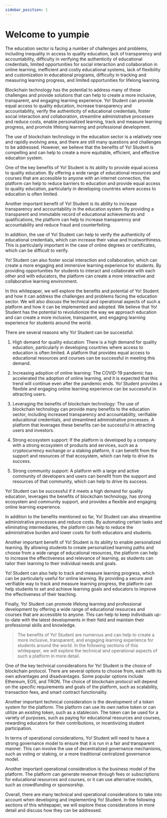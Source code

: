 ```yaml
---
sidebar_position: 1
---
```


# Welcome to yumpie

The education sector is facing a number of challenges and problems, including inequality in access to quality education, lack of transparency and accountability, difficulty in verifying the authenticity of educational credentials, limited opportunities for social interaction and collaboration in online learning, inefficient and costly educational systems, lack of flexibility and customization in educational programs, difficulty in tracking and measuring learning progress, and limited opportunities for lifelong learning.

Blockchain technology has the potential to address many of these challenges and provide solutions that can help to create a more inclusive, transparent, and engaging learning experience. Yo! Student can provide equal access to quality education, increase transparency and accountability, verify the authenticity of educational credentials, foster social interaction and collaboration, streamline administrative processes and reduce costs, enable personalized learning, track and measure learning progress, and promote lifelong learning and professional development.

The use of blockchain technology in the education sector is a relatively new and rapidly evolving area, and there are still many questions and challenges to be addressed. However, we believe that the benefits of Yo! Student is compelling and can help to create a more equitable, efficient, and effective education system.

One of the key benefits of Yo! Student is its ability to provide equal access to quality education. By offering a wide range of educational resources and courses that are accessible to anyone with an internet connection, the platform can help to reduce barriers to education and provide equal access to quality education, particularly in developing countries where access to education is often limited.

Another important benefit of Yo! Student is its ability to increase transparency and accountability in the education system. By providing a transparent and immutable record of educational achievements and qualifications, the platform can help to increase transparency and accountability and reduce fraud and counterfeiting.

In addition, the use of Yo! Student can help to verify the authenticity of educational credentials, which can increase their value and trustworthiness. This is particularly important in the case of online degrees or certificates, which can be difficult to verify.

Yo! Student can also foster social interaction and collaboration, which can create a more engaging and immersive learning experience for students. By providing opportunities for students to interact and collaborate with each other and with educators, the platform can create a more interactive and collaborative learning environment.

In this whitepaper, we will explore the benefits and potential of Yo! Student and how it can address the challenges and problems facing the education sector. We will also discuss the technical and operational aspects of such a platform and how it can be implemented and adopted. We believe that Yo! Student has the potential to revolutionize the way we approach education and can create a more inclusive, transparent, and engaging learning experience for students around the world.

There are several reasons why Yo! Student can be successful:

1. High demand for quality education: There is a high demand for quality education, particularly in developing countries where access to education is often limited. A platform that provides equal access to educational resources and courses can be successful in meeting this demand.

2. Increasing adoption of online learning: The COVID-19 pandemic has accelerated the adoption of online learning, and it is expected that this trend will continue even after the pandemic ends. Yo! Student provides a flexible and engaging online learning experience can be successful in attracting users.

3. Leveraging the benefits of blockchain technology: The use of blockchain technology can provide many benefits to the education sector, including increased transparency and accountability, verifiable educational credentials, and streamlined administrative processes. A platform that leverages these benefits can be successful in attracting users and investors.

4. Strong ecosystem support: If the platform is developed by a company with a strong ecosystem of products and services, such as a cryptocurrency exchange or a staking platform, it can benefit from the support and resources of that ecosystem, which can help to drive its success.

5. Strong community support: A platform with a large and active community of developers and users can benefit from the support and resources of that community, which can help to drive its success.    

Yo! Student can be successful if it meets a high demand for quality education, leverages the benefits of blockchain technology, has strong ecosystem and community support, and provides a flexible and engaging online learning experience.

In addition to the benefits mentioned so far, Yo! Student can also streamline administrative processes and reduce costs. By automating certain tasks and eliminating intermediaries, the platform can help to reduce the administrative burden and lower costs for both educators and students.

Another important benefit of Yo! Student is its ability to enable personalized learning. By allowing students to create personalized learning paths and choose from a wide range of educational resources, the platform can help to increase the effectiveness and relevance of learning, as students can tailor their learning to their individual needs and goals.

Yo! Student can also help to track and measure learning progress, which can be particularly useful for online learning. By providing a secure and verifiable way to track and measure learning progress, the platform can help students to set and achieve learning goals and educators to improve the effectiveness of their teaching.

Finally, Yo! Student can promote lifelong learning and professional development by offering a wide range of educational resources and courses that are accessible to anyone. This can help to keep individuals up-to-date with the latest developments in their field and maintain their professional skills and knowledge.

> The benefits of Yo! Student are numerous and can help to create a more inclusive, transparent, and engaging learning experience for students around the world. In the following sections of this whitepaper, we will explore the technical and operational aspects of such a platform in more detail.

One of the key technical considerations for Yo! Student is the choice of blockchain protocol. There are several options to choose from, each with its own advantages and disadvantages. Some popular options include Ethereum, EOS, and TRON. The choice of blockchain protocol will depend on the specific requirements and goals of the platform, such as scalability, transaction fees, and smart contract functionality.

Another important technical consideration is the development of a token system for the platform. The platform can use its own native token or can utilize an existing token, such as a stablecoin. The token can be used for a variety of purposes, such as paying for educational resources and courses, rewarding educators for their contributions, or incentivizing student participation.

In terms of operational considerations, Yo! Student will need to have a strong governance model to ensure that it is run in a fair and transparent manner. This can involve the use of decentralized governance mechanisms, such as voting or staking, or a more traditional centralized governance model.

Another important operational consideration is the business model of the platform. The platform can generate revenue through fees or subscriptions for educational resources and courses, or it can use alternative models, such as crowdfunding or sponsorship.

Overall, there are many technical and operational considerations to take into account when developing and implementing Yo! Student. In the following sections of this whitepaper, we will explore these considerations in more detail and discuss how they can be addressed.